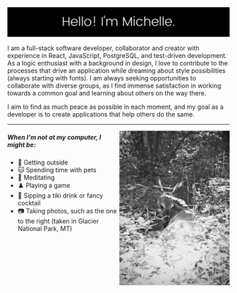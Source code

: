 <img src="https://github.com/michmitz/michmitz/blob/main/profile-header-resized.png" alt="Hello! I'm Michelle."/>

I am a full-stack software developer, collaborator and creator with experience in React, JavaScript, PostgreSQL, and test-driven development. As a logic enthusiast with a background in design, I love to contribute to the processes that drive an application while dreaming about style possibilities (always starting with fonts). I am always seeking opportunities to collaborate with diverse groups, as I find immense satisfaction in working towards a common goal and learning about others on the way there.

I aim to find as much peace as possible in each moment, and my goal as a developer is to create applications that help others do the same.

---

<img align="right" width="250" src="https://github.com/michmitz/michmitz/blob/main/deer.JPG" alt="deer.jpg">

##### When I'm not at my computer, I might be:
- 🌲 Getting outside
- 🐱 Spending time with pets
- 🔮 Meditating
- :chess_pawn: Playing a game
- 🍹 Sipping a tiki drink or fancy cocktail
- 📷 Taking photos, such as the one to the right (taken in Glacier National Park, MT)

<!--
**michmitz/michmitz** is a ✨ _special_ ✨ repository because its `README.md` (this file) appears on your GitHub profile.

Here are some ideas to get you started:

- 🔭 I’m currently working on ...
- 🌱 I’m currently learning ...
- 👯 I’m looking to collaborate on ...
- 🤔 I’m looking for help with ...
- 💬 Ask me about ...
- 📫 How to reach me: ...
- 😄 Pronouns: ...
- ⚡ Fun fact: ...
-->
